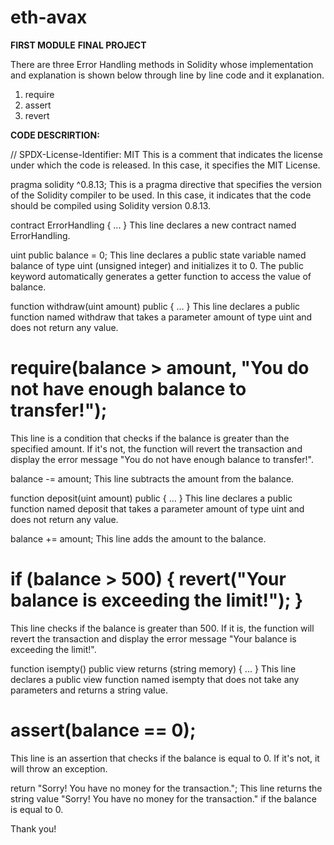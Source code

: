 # eth-avax
**FIRST MODULE**
**FINAL PROJECT**

There are three Error Handling methods in Solidity whose implementation and explanation is shown below through line by line code and it explanation.
1. require
2. assert
3. revert

**CODE DESCRIRTION:**

// SPDX-License-Identifier: MIT
This is a comment that indicates the license under which the code is released. In this case, it specifies the MIT License.

pragma solidity ^0.8.13;
This is a pragma directive that specifies the version of the Solidity compiler to be used. In this case, it indicates that the code should be compiled using Solidity version 0.8.13.

contract ErrorHandling { ... }
This line declares a new contract named ErrorHandling.

uint public balance = 0;
This line declares a public state variable named balance of type uint (unsigned integer) and initializes it to 0. The public keyword automatically generates a getter function to access the value of balance.

function withdraw(uint amount) public { ... }
This line declares a public function named withdraw that takes a parameter amount of type uint and does not return any value.

# require(balance > amount, "You do not have enough balance to transfer!");
This line is a condition that checks if the balance is greater than the specified amount. If it's not, the function will revert the transaction and display the error message "You do not have enough balance to transfer!".

balance -= amount;
This line subtracts the amount from the balance.

function deposit(uint amount) public { ... }
This line declares a public function named deposit that takes a parameter amount of type uint and does not return any value.

balance += amount;
This line adds the amount to the balance.

# if (balance > 500) { revert("Your balance is exceeding the limit!"); }
This line checks if the balance is greater than 500. If it is, the function will revert the transaction and display the error message "Your balance is exceeding the limit!".

function isempty() public view returns (string memory) { ... }
This line declares a public view function named isempty that does not take any parameters and returns a string value.

# assert(balance == 0);
This line is an assertion that checks if the balance is equal to 0. If it's not, it will throw an exception.

return "Sorry! You have no money for the transaction.";
This line returns the string value "Sorry! You have no money for the transaction." if the balance is equal to 0.

Thank you!
